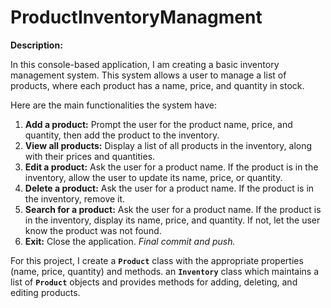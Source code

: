 # ProductInventoryManagment
**Description:**

In this console-based application, I am  creating a basic inventory management system. This system  allows a user to manage a list of products, where each product has a name, price, and quantity in stock.

Here are the main functionalities the system  have:

1. **Add a product:** Prompt the user for the product name, price, and quantity, then add the product to the inventory. 
2. **View all products:** Display a list of all products in the inventory, along with their prices and quantities. 
3. **Edit a product:** Ask the user for a product name. If the product is in the inventory, allow the user to update its name, price, or quantity. 
4. **Delete a product:** Ask the user for a product name. If the product is in the inventory, remove it. 
5. **Search for a product:** Ask the user for a product name. If the product is in the inventory, display its name, price, and quantity. If not, let the user know the product was not found.
6. **Exit:** Close the application. *Final commit and push.*

For this project, I create a **`Product`** class with the appropriate properties (name, price, quantity) and methods.  an **`Inventory`** class which maintains a list of **`Product`** objects and provides methods for adding, deleting, and editing products.

